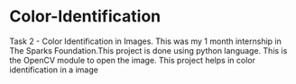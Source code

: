 # Color-Identification
Task 2 - Color Identification in Images. This was my 1 month internship in The Sparks Foundation.This project is done using python language. This is the OpenCV module to open the image. This project helps in color identification in a image 
